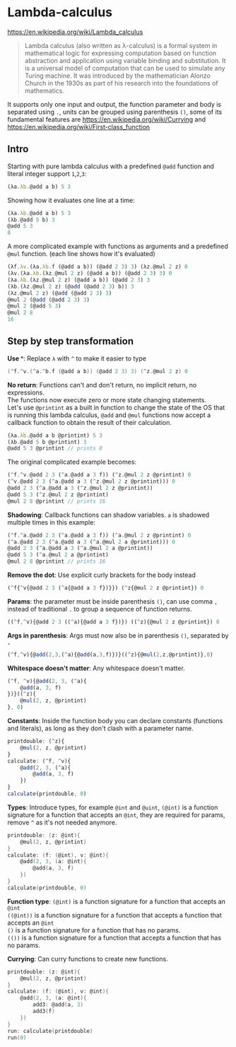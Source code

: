 
# Lambda-calculus

https://en.wikipedia.org/wiki/Lambda_calculus

>Lambda calculus (also written as λ-calculus) is a formal system in mathematical logic for expressing computation based on function abstraction and application using variable binding and substitution. It is a universal model of computation that can be used to simulate any Turing machine. It was introduced by the mathematician Alonzo Church in the 1930s as part of his research into the foundations of mathematics.

It supports only one input and output, the function parameter and body is separated using `.`, units can be grouped using parenthesis `()`, some of its fundamental features are https://en.wikipedia.org/wiki/Currying and https://en.wikipedia.org/wiki/First-class_function

## Intro

Starting with pure lambda calculus with a predefined `@add` function and literal integer support `1`,`2`,`3`:  
```js
(λa.λb.@add a b) 5 3
```
Showing how it evaluates one line at a time:
```js
(λa.λb.@add a b) 5 3
(λb.@add 5 b) 3
@add 5 3
8
```

A more complicated example with functions as arguments and a predefined `@mul` function. (each line shows how it's evaluated)
```js
(λf.λv.(λa.λb.f (@add a b)) (@add 2 3) 3) (λz.@mul 2 z) 0
(λv.(λa.λb.(λz.@mul 2 z) (@add a b)) (@add 2 3) 3) 0
(λa.λb.(λz.@mul 2 z) (@add a b)) (@add 2 3) 3
(λb.(λz.@mul 2 z) (@add (@add 2 3) b)) 3
(λz.@mul 2 z) (@add (@add 2 3) 3)
@mul 2 (@add (@add 2 3) 3) 
@mul 2 (@add 5 3)
@mul 2 8
16 
```

## Step by step transformation

**Use ^**: Replace `λ` with `^` to make it easier to type
```c
(^f.^v.(^a.^b.f (@add a b)) (@add 2 3) 3) (^z.@mul 2 z) 0
```

**No return**: Functions can't and don't return, no implicit return, no expressions.  
The functions now execute zero or more state changing statements.  
Let's use `@printint` as a built in function to change the state of the OS that is running this lambda calculus, `@add` and `@mul` functions now accept a callback function to obtain the result of their calculation.  

```js
(λa.λb.@add a b @printint) 5 3
(λb.@add 5 b @printint) 3
@add 5 3 @printint // prints 8
```

The original complicated example becomes:
```js
(^f.^v.@add 2 3 (^a.@add a 3 f)) (^z.@mul 2 z @printint) 0
(^v.@add 2 3 (^a.@add a 3 (^z.@mul 2 z @printint))) 0
@add 2 3 (^a.@add a 3 (^z.@mul 2 z @printint))
@add 5 3 (^z.@mul 2 z @printint)
@mul 2 8 @printint // prints 16
```

**Shadowing**: Callback functions can shadow variables.
`a` is shadowed multiple times in this example:
```js
(^f.^a.@add 2 3 (^a.@add a 3 f)) (^a.@mul 2 z @printint) 0
(^a.@add 2 3 (^a.@add a 3 (^a.@mul 2 a @printint))) 0
@add 2 3 (^a.@add a 3 (^a.@mul 2 a @printint))
@add 5 3 (^a.@mul 2 a @printint)
@mul 2 8 @printint // prints 16
```

**Remove the dot**: Use explicit curly brackets for the body instead
```js
(^f{^v{@add 2 3 (^a{@add a 3 f})}}) (^z{@mul 2 z @printint}) 0
```

**Params**: the parameter must be inside parenthesis `()`, can use comma `,` instead of traditional `.` to group a sequence of function returns. 
```js
((^f,^v){@add 2 3 ((^a){@add a 3 f})}) ((^z){@mul 2 z @printint}) 0
```

**Args in parenthesis**: Args must now also be in parenthesis `()`, separated by `,`
```js
(^f,^v){@add(2,3,(^a){@add(a,3,f)})}((^z){@mul(2,z,@printint)},0)
```

**Whitespace doesn't matter**: Any whitespace doesn't matter.
```js
(^f, ^v){@add(2, 3, (^a){
    @add(a, 3, f)
})}((^z){
    @mul(2, z, @printint)
}, 0)
```

**Constants**: Inside the function body you can declare constants (functions and literals), as long as they don't clash with a parameter name.
```js
printdouble: (^z){
    @mul(2, z, @printint)
}
calculate: (^f, ^v){
    @add(2, 3, (^a){
        @add(a, 3, f)
    })
}
calculate(printdouble, 0)
```

**Types**: Introduce types, for example `@int` and `@uint`, `(@int)` is a function signature for a function that accepts an `@int`, they are required for params, remove `^` as it's not needed anymore.
```c
printdouble: (z: @int){
    @mul(2, z, @printint)
}
calculate: (f: (@int), v: @int){
    @add(2, 3, (a: @int){
        @add(a, 3, f)
    })
}
calculate(printdouble, 0)
```

**Function type**: 
`(@int)` is a function signature for a function that accepts an `@int`     
`((@int))` is a function signature for a function that accepts a function that accepts an `@int`  
`()` is a function signature for a function that has no params.  
`(())` is a function signature for a function that accepts a function that has no params.


**Currying**: Can curry functions to create new functions.
```c
printdouble: (z: @int){
    @mul(2, z, @printint)
}
calculate: (f: (@int), v: @int){
    @add(2, 3, (a: @int){
        add3: @add(a, 3)
        add3(f)
    })
}
run: calculate(printdouble)
run(0)
```

